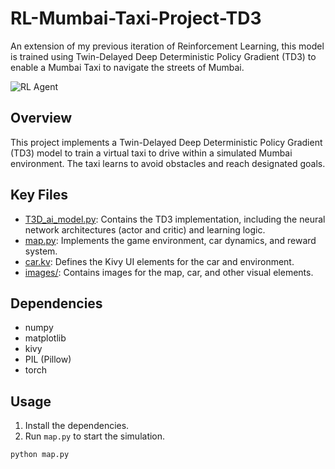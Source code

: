 # RL-Mumbai-Taxi-Project-TD3

An extension of my previous iteration of Reinforcement Learning, this model is trained using Twin-Delayed Deep Deterministic Policy Gradient (TD3) to enable a Mumbai Taxi to navigate the streets of Mumbai.

![RL Agent](images/running_image.png)

## Overview

This project implements a Twin-Delayed Deep Deterministic Policy Gradient (TD3) model to train a virtual taxi to drive within a simulated Mumbai environment. The taxi learns to avoid obstacles and reach designated goals.

## Key Files

-   [T3D_ai_model.py](RL-Mumbai-Taxi-Project/ai.py): Contains the TD3 implementation, including the neural network architectures (actor and critic) and learning logic.
-   [map.py](RL-Mumbai-Taxi-Project/map.py): Implements the game environment, car dynamics, and reward system.
-   [car.kv](RL-Mumbai-Taxi-Project/car.kv): Defines the Kivy UI elements for the car and environment.
-   [images/](RL-Mumbai-Taxi-Project/images/): Contains images for the map, car, and other visual elements.

## Dependencies

-   numpy
-   matplotlib
-   kivy
-   PIL (Pillow)
-   torch

## Usage

1.  Install the dependencies.
2.  Run `map.py` to start the simulation.

```sh
python map.py
```
